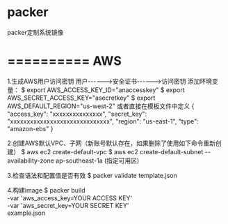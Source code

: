 # packer
packer定制系统镜像

==========
AWS
==========
1.生成AWS用户访问密钥
用户------>安全证书------>访问密钥
添加环境变量：
$ export AWS_ACCESS_KEY_ID="anaccesskey"
$ export AWS_SECRET_ACCESS_KEY="asecretkey"
$ export AWS_DEFAULT_REGION="us-west-2"
或者直接在模板文件中定义
{
    "access_key": "xxxxxxxxxxxxxxx",
    "secret_key": "xxxxxxxxxxxxxxxxxxxxxxxxxxxxxx",
    "region": "us-east-1",
    "type": "amazon-ebs"
}

2.创建AWS默认VPC、子网（新账号默认存在，如果删除了使用如下命令重新创建）
$ aws ec2 create-default-vpc
$ aws ec2 create-default-subnet --availability-zone ap-southeast-1a  (指定可用区)

3.检查语法和配置值是否有效
$ packer validate template.json

4.构建image
$ packer build \
    -var 'aws_access_key=YOUR ACCESS KEY' \
    -var 'aws_secret_key=YOUR SECRET KEY' \
    example.json
